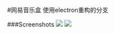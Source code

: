 #网易音乐盒 
使用electron重构的分支


###Screenshots
<img src="https://raw.githubusercontent.com/stkevintan/nw_musicbox/electron/src/snapshots/s68.png"/>
<img src="https://raw.githubusercontent.com/stkevintan/nw_musicbox/electron/src/snapshots/s69.png"/>


